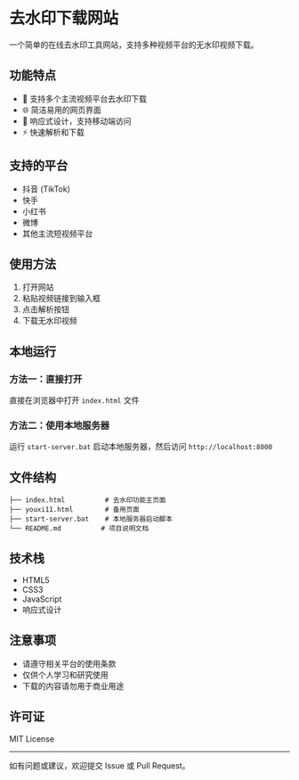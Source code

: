 # 去水印下载网站

一个简单的在线去水印工具网站，支持多种视频平台的无水印视频下载。

## 功能特点

- 🎥 支持多个主流视频平台去水印下载
- 🌐 简洁易用的网页界面
- 📱 响应式设计，支持移动端访问
- ⚡ 快速解析和下载

## 支持的平台

- 抖音 (TikTok)
- 快手
- 小红书
- 微博
- 其他主流短视频平台

## 使用方法

1. 打开网站
2. 粘贴视频链接到输入框
3. 点击解析按钮
4. 下载无水印视频

## 本地运行

### 方法一：直接打开
直接在浏览器中打开 `index.html` 文件

### 方法二：使用本地服务器
运行 `start-server.bat` 启动本地服务器，然后访问 `http://localhost:8000`

## 文件结构

```
├── index.html          # 去水印功能主页面
├── youxi11.html        # 备用页面
├── start-server.bat    # 本地服务器启动脚本
└── README.md          # 项目说明文档
```

## 技术栈

- HTML5
- CSS3
- JavaScript
- 响应式设计

## 注意事项

- 请遵守相关平台的使用条款
- 仅供个人学习和研究使用
- 下载的内容请勿用于商业用途

## 许可证

MIT License

---

如有问题或建议，欢迎提交 Issue 或 Pull Request。
